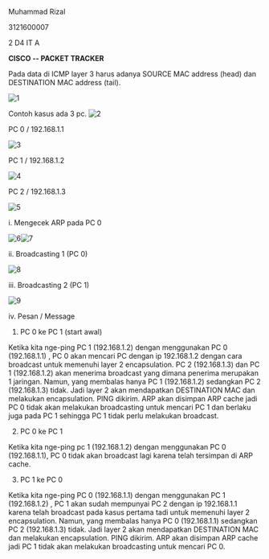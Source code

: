 Muhammad Rizal

3121600007

2 D4 IT A

**CISCO -- PACKET TRACKER**

Pada data di ICMP layer 3 harus adanya SOURCE MAC address (head) dan
DESTINATION MAC address (tail).

![1](https://raw.githubusercontent.com/rizal15D/Tugas-Pratikum-Konsep-Jaringan-/main/Laporan%20CISCO/assets/image1.png)

Contoh kasus ada 3 pc.
![2](https://raw.githubusercontent.com/rizal15D/Tugas-Pratikum-Konsep-Jaringan-/main/Laporan%20CISCO/assets/image2.png)

PC 0 / 192.168.1.1

![3](https://raw.githubusercontent.com/rizal15D/Tugas-Pratikum-Konsep-Jaringan-/main/Laporan%20CISCO/assets/image3.png)

PC 1 / 192.168.1.2

![4](https://raw.githubusercontent.com/rizal15D/Tugas-Pratikum-Konsep-Jaringan-/main/Laporan%20CISCO/assets/image4.png)

PC 2 / 192.168.1.3

![5](https://raw.githubusercontent.com/rizal15D/Tugas-Pratikum-Konsep-Jaringan-/main/Laporan%20CISCO/assets/image5.png)

i.  Mengecek ARP pada PC 0

![6](https://raw.githubusercontent.com/rizal15D/Tugas-Pratikum-Konsep-Jaringan-/main/Laporan%20CISCO/assets/image6.png)![7](https://raw.githubusercontent.com/rizal15D/Tugas-Pratikum-Konsep-Jaringan-/main/Laporan%20CISCO/assets/image7.png)

ii. Broadcasting 1 (PC 0)

![8](https://raw.githubusercontent.com/rizal15D/Tugas-Pratikum-Konsep-Jaringan-/main/Laporan%20CISCO/assets/image8.png)

iii. Broadcasting 2 (PC 1)

![9](https://raw.githubusercontent.com/rizal15D/Tugas-Pratikum-Konsep-Jaringan-/main/Laporan%20CISCO/assets/image9.png)

iv. Pesan / Message


1.  PC 0 ke PC 1 (start awal)

Ketika kita nge-ping PC 1 (192.168.1.2) dengan menggunakan PC 0
(192.168.1.1) , PC 0 akan mencari PC dengan ip 192.168.1.2 dengan cara
broadcast untuk memenuhi layer 2 encapsulation. PC 2 (192.168.1.3) dan
PC 1 (192.168.1.2) akan menerima broadcast yang dimana penerima
merupakan 1 jaringan. Namun, yang membalas hanya PC 1 (192.168.1.2)
sedangkan PC 2 (192.168.1.3) tidak. Jadi layer 2 akan mendapatkan
DESTINATION MAC dan melakukan encapsulation. PING dikirim. ARP akan
disimpan ARP cache jadi PC 0 tidak akan melakukan broadcasting untuk
mencari PC 1 dan berlaku juga pada PC 1 sehingga PC 1 tidak perlu
melakukan broadcast.

2.  PC 0 ke PC 1

Ketika kita nge-ping pc 1 (192.168.1.2) dengan menggunakan PC 0
(192.168.1.1), PC 0 tidak akan broadcast lagi karena telah tersimpan di
ARP cache.

3.  PC 1 ke PC 0

Ketika kita nge-ping PC 0 (192.168.1.1) dengan menggunakan PC 1
(192.168.1.2) , PC 1 akan sudah mempunyai PC 2 dengan ip 192.168.1.1
karena telah broadcast pada kasus pertama tadi untuk memenuhi layer 2
encapsulation. Namun, yang membalas hanya PC 0 (192.168.1.1) sedangkan
PC 2 (192.168.1.3) tidak. Jadi layer 2 akan mendapatkan DESTINATION MAC
dan melakukan encapsulation. PING dikirim. ARP akan disimpan ARP cache
jadi PC 1 tidak akan melakukan broadcasting untuk mencari PC 0.
